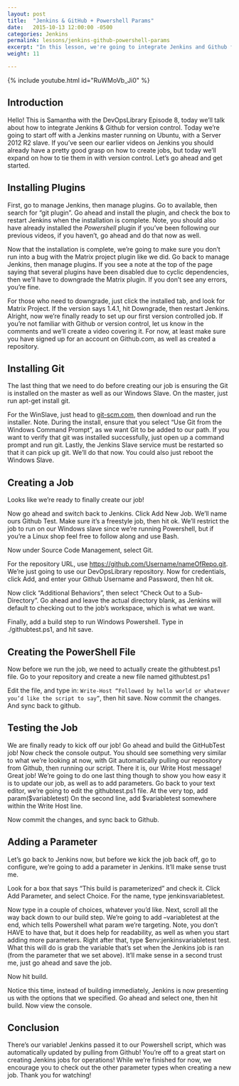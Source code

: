 ```yaml
---
layout: post
title:  "Jenkins & GitHub + Powershell Params"
date:   2015-10-13 12:00:00 -0500
categories: Jenkins
permalink: lessons/jenkins-github-powershell-params
excerpt: "In this lesson, we're going to integrate Jenkins and Github for version control.  We'll start off with a Jenkins master running on Ubuntu, with a Server"
weight: 11

---
```

{% include youtube.html id="RuWMoVb_Ji0" %}

Introduction
------------
Hello! This is Samantha with the DevOpsLibrary Episode 8, today we’ll talk about how to integrate Jenkins & Github for version control. Today we’re going to start off with a Jenkins master running on Ubuntu, with a Server 2012 R2 slave. If you’ve seen our earlier videos on Jenkins you should already have a pretty good grasp on how to create jobs, but today we’ll expand on how to tie them in with version control. Let’s go ahead and get started.

Installing Plugins
------------------
First, go to manage Jenkins, then manage plugins.
Go to available, then search for “git plugin”. Go ahead and install the plugin, and check the box to restart Jenkins when the installation is complete. Note, you should also have already installed the *Powershell* plugin if you’ve been following our previous videos, if you haven’t, go ahead and do that now as well.

Now that the installation is complete, we’re going to make sure you don’t run into a bug with the Matrix project plugin like we did. Go back to manage Jenkins, then manage plugins. If you see a note at the top of the page saying that several plugins have been disabled due to cyclic dependencies, then we’ll have to downgrade the Matrix plugin. If you don’t see any errors, you’re fine.

For those who need to downgrade, just click the installed tab, and look for Matrix Project. If the version says 1.4.1, hit Downgrade, then restart Jenkins.
Alright, now we’re finally ready to set up our first version controlled job. If you’re not familiar with Github or version control, let us know in the comments and we’ll create a video covering it. For now, at least make sure you have signed up for an account on Github.com, as well as created a repository.

Installing Git
--------------
The last thing that we need to do before creating our job is ensuring the Git is installed on the master as well as our Windows Slave. On the master, just run apt-get install git.

For the WinSlave, just head to [git-scm.com](git-scm.com), then download and run the installer. Note. During the install, ensure that you select “Use Git from the Windows Command Prompt”, as we want Git to be added to our path. If you want to verify that git was installed successfully, just open up a command prompt and run git. Lastly, the Jenkins Slave service must be restarted so that it can pick up git. We’ll do that now. You could also just reboot the Windows Slave.

Creating a Job
--------------
Looks like we’re ready to finally create our job!

Now go ahead and switch back to Jenkins. Click Add New Job. We’ll name ours Github Test.
Make sure it’s a freestyle job, then hit ok. We’ll restrict the job to run on our Windows slave since we’re running Powershell, but if you’re a Linux shop feel free to follow along and use Bash.

Now under Source Code Management, select Git.

For the repository URL, use https://github.com/Username/nameOfRepo.git. We’re just going to use our DevOpsLibrary repository. Now for credentials, click Add, and enter your Github Username and Password, then hit ok.

Now click “Additional Behaviors”, then select “Check Out to a Sub-Directory”. Go ahead and leave the actual directory blank, as Jenkins will default to checking out to the job’s workspace, which is what we want.

Finally, add a build step to run Windows Powershell. Type in ./githubtest.ps1, and hit save.

Creating the PowerShell File
----------------------------
Now before we run the job, we need to actually create the githubtest.ps1 file. Go to your repository and create a new file named githubtest.ps1

Edit the file, and type in:
`Write-Host “Followed by hello world or whatever you’d like the script to say”`, then hit save.
Now commit the changes.
And sync back to github.

Testing the Job
---------------
We are finally ready to kick off our job! Go ahead and build the GitHubTest job! Now check the console output. You should see something very similar to what we’re looking at now, with Git automatically pulling our repository from Github, then running our script. There it is, our Write Host message! Great job!
We’re going to do one last thing though to show you how easy it is to update our job, as well as to add parameters. Go back to your text editor, we’re going to edit the githubtest.ps1 file. At the very top, add param($variabletest)
On the second line, add $variabletest somewhere within the Write Host line.

Now commit the changes, and sync back to Github.

Adding a Parameter
------------------
Let’s go back to Jenkins now, but before we kick the job back off, go to configure, we’re going to add a parameter in Jenkins. It’ll make sense trust me.

Look for a box that says “This build is parameterized” and check it. Click Add Parameter, and select Choice. For the name, type jenkinsvariabletest.

Now type in a couple of choices, whatever you’d like. Next, scroll all the way back down to our build step. We’re going to add –variabletest at the end, which tells Powershell what param we’re targeting. Note, you don’t HAVE to have that, but it does help for readability, as well as when you start adding more parameters. Right after that, type $env:jenkinsvariabletest test.
What this will do is grab the variable that’s set when the Jenkins job is ran (from the parameter that we set above). It’ll make sense in a second trust me, just go ahead and save the job.

Now hit build.

Notice this time, instead of building immediately, Jenkins is now presenting us with the options that we specified. Go ahead and select one, then hit build. Now view the console.

Conclusion
----------
There’s our variable! Jenkins passed it to our Powershell script, which was automatically updated by pulling from Github! You’re off to a great start on creating Jenkins jobs for operations! While we’re finished for now, we encourage you to check out the other parameter types when creating a new job. Thank you for watching!

